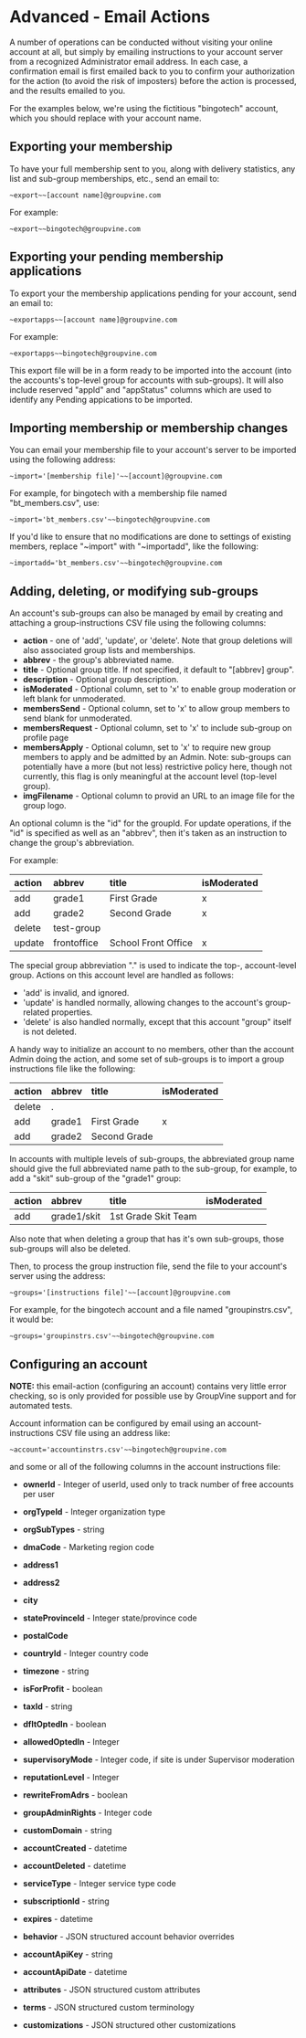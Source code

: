 <span id="gv-7advanced-1advActions"></span>
# Advanced - Email Actions

A number of operations can be conducted without visiting your online
account at all, but simply by emailing instructions to your account
server from a recognized Administrator email address.  In each case, a
confirmation email is first emailed back to you to confirm your
authorization for the action (to avoid the risk of imposters) before
the action is processed, and the results emailed to you.

For the examples below, we're using the fictitious "bingotech"
account, which you should replace with your account name.

<span id="gv-7advanced-1advactions-exporting-your"></span>
## Exporting your membership

To have your full membership sent to you, along with delivery
statistics, any list and sub-group memberships, etc., send an email
to:

```
~export~~[account name]@groupvine.com
```

For example:

```
~export~~bingotech@groupvine.com
```

<span id="gv-7advanced-1advactions-exporting-your-pending"></span>
## Exporting your pending membership applications

To export your the membership applications pending for your account, 
send an email to:

```
~exportapps~~[account name]@groupvine.com
```

For example:

```
~exportapps~~bingotech@groupvine.com
```

This export file will be in a form ready to be imported into the
account (into the accounts's top-level group for accounts with
sub-groups).  It will also include reserved "appId" and "appStatus"
columns which are used to identify any Pending appications to be
imported.


<span id="gv-7advanced-1advactions-importing-membership"></span>
## Importing membership or membership changes

You can email your membership file to your account's server to be
imported using the following address:

```
~import='[membership file]'~~[account]@groupvine.com
```

For example, for bingotech with a membership file named "bt_members.csv", use:

```
~import='bt_members.csv'~~bingotech@groupvine.com
```

<span class="adv">

If you'd like to ensure that no modifications are done to settings of existing members, replace
"~import" with "~importadd", like the following:

```
~importadd='bt_members.csv'~~bingotech@groupvine.com
```
</span>


<span id="gv-7advanced-1advactions-adding-deleting-or-modifying"></span>
## Adding, deleting, or modifying sub-groups

An account's sub-groups can also be managed by email by creating and
attaching a group-instructions CSV file using the following columns:

* **action** - one of 'add', 'update', or 'delete'.  Note that group deletions will 
  also associated group lists and memberships.
* **abbrev** - the group's abbreviated name.
* **title** - Optional group title.  If not specified, it default to
  "[abbrev] group".
* **description** - Optional group description.
* **isModerated** - Optional column, set to 'x' to enable group moderation or left
  blank for unmoderated.
* **membersSend** - Optional column, set to 'x' to allow group members to send
  blank for unmoderated.
* **membersRequest** - Optional column, set to 'x' to include sub-group on profile page
* **membersApply** - Optional column, set to 'x' to require new group members to 
  apply and be admitted by an Admin.  Note: sub-groups can potentially have a
  more (but not less) restrictive policy here, though not currently, this
  flag is only meaningful at the account level (top-level group).
* **imgFilename** - Optional column to provid an URL to an image file
    for the group logo.

<span class="support">

An optional column is the "id" for the groupId.  For update
operations, if the "id" is specified as well as an "abbrev", then it's
taken as an instruction to change the group's abbreviation.

</span>

For example:

| action      | abbrev      | title               | isModerated |
|:------------|:------------|:--------------------|:------------|
| add         | grade1      | First Grade         | x           |
| add         | grade2      | Second Grade        | x           |
| delete      | test-group  |                     |             |
| update      | frontoffice | School Front Office | x           |

<span class="adv" id="emailactions-dot-group">

The special group abbreviation "." is used to indicate the top-,
account-level group.  Actions on this account level are handled as
follows:

* 'add' is invalid, and ignored.
* 'update' is handled normally, allowing changes to the account's group-related properties.
* 'delete' is also handled normally, except that this account "group" itself is not deleted.

</span>

<span class="support">

A handy way to initialize an account to no members, other than the
account Admin doing the action, and some set of sub-groups is to
import a group instructions file like the following:

| action      | abbrev      | title               | isModerated |
|:------------|:------------|:--------------------|:------------|
| delete      | .           |                     |             |
| add         | grade1      | First Grade         | x           |
| add         | grade2      | Second Grade        |             |

</span>

<span class="adv">

In accounts with multiple levels of sub-groups, the abbreviated group
name should give the full abbreviated name path to the sub-group,
for example, to add a "skit" sub-group of the "grade1" group:

| action      | abbrev      | title               | isModerated |
|:------------|:------------|:--------------------|:------------|
| add         | grade1/skit | 1st Grade Skit Team |             |

Also note that when deleting a group that has it's own sub-groups,
those sub-groups will also be deleted.

</span>


Then, to process the group instruction file, send the file to your
account's server using the address:

```
~groups='[instructions file]'~~[account]@groupvine.com
```

For example, for the bingotech account and a file named
"groupinstrs.csv", it would be:

```
~groups='groupinstrs.csv'~~bingotech@groupvine.com
```

<span class="support">

<span id="gv-7advanced-1advactions-configuring-acccount-action"></span>
## Configuring an account

**NOTE:** this email-action (configuring an account) contains very
little error checking, so is only provided for possible use by GroupVine support
and for automated tests.

Account information can be configured by email using an account-instructions
CSV file using an address like:

```
~account='accountinstrs.csv'~~bingotech@groupvine.com
```

and some or all of the following columns in the account instructions file:

* **ownerId** - Integer of userId, used only to track number of free accounts per user

* **orgTypeId** - Integer organization type
* **orgSubTypes** - string
* **dmaCode** - Marketing region code

* **address1** 
* **address2** 
* **city** 
* **stateProvinceId** - Integer state/province code
* **postalCode**
* **countryId** - Integer country code

* **timezone** - string

* **isForProfit** - boolean
* **taxId** - string

* **dfltOptedIn** - boolean
* **allowedOptedIn** - Integer

* **supervisoryMode** - Integer code, if site is under Supervisor moderation
* **reputationLevel** - Integer

* **rewriteFromAdrs** - boolean

* **groupAdminRights** - Integer code
* **customDomain** - string

* **accountCreated** - datetime
* **accountDeleted** - datetime

* **serviceType** - Integer service type code
* **subscriptionId** - string
* **expires** - datetime

* **behavior** - JSON structured account behavior overrides

* **accountApiKey** - string
* **accountApiDate** - datetime

* **attributes** - JSON structured custom attributes
* **terms** - JSON structured custom terminology
* **customizations** - JSON structured other customizations

</span>
